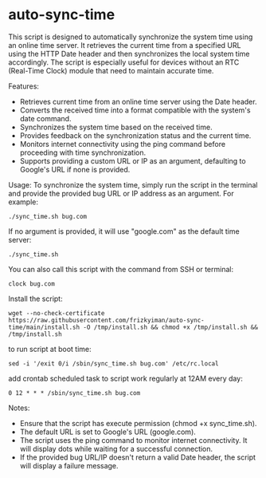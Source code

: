 # auto-sync-time

This script is designed to automatically synchronize the system time using an online time server. It retrieves the current time from a specified URL using the HTTP Date header and then synchronizes the local system time accordingly. The script is especially useful for devices without an RTC (Real-Time Clock) module that need to maintain accurate time.

Features: 
* Retrieves current time from an online time server using the Date header.
* Converts the received time into a format compatible with the system's date command.
* Synchronizes the system time based on the received time.
* Provides feedback on the synchronization status and the current time.
* Monitors internet connectivity using the ping command before proceeding with time synchronization.
* Supports providing a custom URL or IP as an argument, defaulting to Google's URL if none is provided.

Usage:
To synchronize the system time, simply run the script in the terminal and provide the provided bug URL or IP address as an argument. For example:
```
./sync_time.sh bug.com

```

If no argument is provided, it will use "google.com" as the default time server:
```
./sync_time.sh
```

You can also call this script with the command from SSH or terminal:
```
clock bug.com
```

Install the script:
```
wget --no-check-certificate https://raw.githubusercontent.com/frizkyiman/auto-sync-time/main/install.sh -O /tmp/install.sh && chmod +x /tmp/install.sh && /tmp/install.sh
```

to run script at boot time:
```
sed -i '/exit 0/i /sbin/sync_time.sh bug.com' /etc/rc.local
```

add crontab scheduled task to script work regularly at 12AM every day:

```
0 12 * * * /sbin/sync_time.sh bug.com
```


Notes:
* Ensure that the script has execute permission (chmod +x sync_time.sh).
* The default URL is set to Google's URL (google.com).
* The script uses the ping command to monitor internet connectivity. It will display dots while waiting for a successful connection.
* If the provided bug URL/IP doesn't return a valid Date header, the script will display a failure message.
